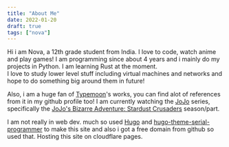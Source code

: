 ```yaml
---
title: "About Me"
date: 2022-01-20
draft: true
tags: ["nova"]
---
```


Hi i am Nova, a 12th grade student from India. I love to code, watch anime and play games! I am programming since about 4 years and i mainly do my projects in Python. I am learning Rust at the
moment.  
I love to study lower level stuff including virtual machines and networks and hope to do 
something big around them in future!

Also, i am a huge fan of [Typemoon](https://en.wikipedia.org/wiki/Type-Moon)'s works, 
you can find alot of references from it in my github profile too!
I am currently watching the [JoJo](https://en.wikipedia.org/wiki/JoJo%27s_Bizarre_Adventure) 
series, specifically the
[JoJo's Bizarre Adventure: Stardust Crusaders](https://en.wikipedia.org/wiki/JoJo%27s_Bizarre_Adventure:_Stardust_Crusaders) season/part.

I am not really in web dev. much so used [Hugo](https://gohugo.io/) and 
[hugo-theme-serial-programmer](https://github.com/sharadcodes/hugo-theme-serial-programmer) to make 
this site and also i got a free
domain from github so used that. Hosting this site on cloudflare pages.
